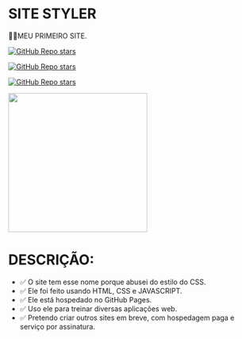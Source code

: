 # SITE STYLER
👨‍⚖️MEU PRIMEIRO SITE.

[![GitHub Repo stars](https://img.shields.io/badge/VILHALVA-GITHUB-03A9F4?logo=github)](https://github.com/VILHALVA) <br>

[![GitHub Repo stars](https://img.shields.io/badge/ACESSAR%20O%20REPOSITORIO-GITHUB-03A9F4?logo=github)](https://github.com/VILHALVA/STYLER)

[![GitHub Repo stars](https://img.shields.io/badge/ENTRAR%20NO-SITE-03A9F4?logo=google)](https://vilhalva.github.io/STYLER/STYLER.html)

<img src="https://apexensino.com.br/wp-content/uploads/2017/11/html-css-javascript.jpg" align="center" width="280"> <br>

# DESCRIÇÃO:

* ✅ O site tem esse nome porque abusei do estilo do CSS.
* ✅ Ele foi feito usando HTML, CSS e JAVASCRIPT.
* ✅ Ele está hospedado no GitHub Pages.
* ✅ Uso ele para treinar diversas aplicações web.
* ✅ Pretendo criar outros sites em breve, com hospedagem paga e serviço por assinatura.


